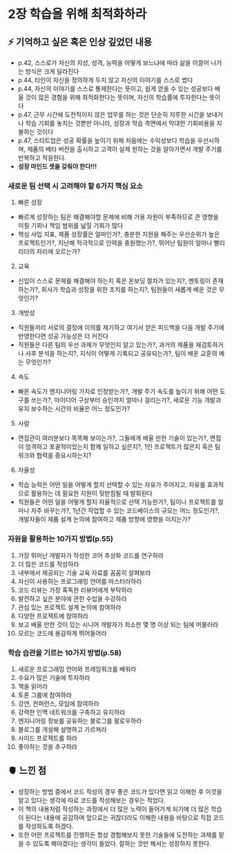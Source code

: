 # 2장 학습을 위해 최적화하라

## ⚡️ 기억하고 싶은 혹은 인상 깊었던 내용
- p.42, 스스로가 자신의 지성, 성격, 능력을 어떻게 보느냐에 따라 삶을 이끌어 나가는 방식은 크게 달라진다
- p.44, 타인이 자신을 정의하게 두지 않고 자신의 이야기를 스스로 썼다
- p.44, 자신의 이야기를 스스로 통제한다는 뜻이고, 쉽게 얻을 수 있는 성공보다 배울 것이 많은 경험을 위해 최적화한다는 뜻이며, 자신의 학습률에 투자한다는 뜻이다
- p.47, 근무 시간에 도전적이지 않은 업무를 하는 것은 단순히 지루한 시간을 보내거나 학습 기회를 놓치는 것뿐만 아니라, 성장과 학습 측면에서 막대한 기회비용을 지불하는 것이다
- p.47, 스타트업은 성공 확률을 높이기 위해 처음에는 수익성보다 학습을 우선시하며, 제품의 베타 버전을 출시하고 고객이 실제 원하는 것을 알아가면서 개발 주기를 반복하고 적응한다.
- **성장 마인드 셋을 갖춰야 한다!!!**

### 새로운 팀 선택 시 고려해야 할 6가지 핵심 요소
1. 빠른 성장
- 빠르게 성장하는 팀은 해결해야할 문제에 비해 가용 자원이 부족하므로 큰 영향을 미칠 기회나 책임 범위를 넓힐 기회가 많다
- 핵심 사업 지표, 제품 성장률은 얼마인가?, 충분한 지원을 해주는 우선순위가 높은 프로젝트인가?, 지난해 적극적으로 인력을 충원했는가?, 뛰어난 팀원이 얼마나 빨리 리더의 자리에 오르는가?

2. 교육
- 신입이 스스로 문제를 해결해야 하는지 혹은 온보딩 절차가 있는지?, 멘토링이 존재하는가?, 회사가 학습과 성장을 위한 조치를 하는지?, 팀원들이 새롭게 배운 것은 무엇인가?

3. 개방성
- 직원들끼리 서로의 결정에 이의를 제기하고 여기서 얻은 피드백을 다음 개발 주기에 반영한다면 성공 가능성은 더 커진다
- 직원들은 다른 팀의 우선 과제가 무엇인지 알고 있는가?, 과거의 제품을 재검토하거나 사후 분석을 하는지?, 지식이 어떻게 기록되고 공유되는가?, 팀이 배운 교훈의 예는 무엇인가?

4. 속도
- 빠른 속도가 엔지니어링 가치로 인정받는가?, 개발 주기 속도를 높이기 위해 어떤 도구를 쓰는가?, 아이디어 구상부터 승인까지 얼마나 걸리는가?, 새로운 기능 개발과 유지 보수하는 시간의 비율은 어느 정도인가?

5. 사람
- 면접관이 여러분보다 똑똑해 보이는가?, 그들에게 배울 만한 기술이 있는가?, 면접이 엄격하고 포괄적이었는지 함께 일하고 싶은지?, 1인 프로젝트가 많은지 혹은 팀워크와 협력을 중요시하는지?

6. 자율성
- 학습 능력은 어떤 일을 어떻게 할지 선택할 수 있는 자유가 주어지고, 자유를 효과적으로 활용하는 데 필요한 지원이 뒷받침될 때 발휘된다
- 직원들은 어떤 일을 어떻게 할지 자율적으로 선택 가능한가?, 팀이나 프로젝트를 얼마나 자주 바꾸는가?, 1년간 작업할 수 있는 코드베이스의 규모는 어느 정도인가?, 개발자들이 제품 설계 논의에 참여하고 제품 방향에 영향을 미치는가?

### 자원을 활용하는 10가지 방법(p.55)
1. 가장 뛰어난 개발자가 작성한 코어 추상화 코드를 연구하라
2. 더 많은 코드를 작성하라
3. 내부에서 제공되는 기술 교육 자료를 꼼꼼히 살펴보라
4. 자신이 사용하는 프로그래밍 언어를 마스터라하라
5. 코드 리뷰는 가장 혹독한 리뷰어에게 부탁하라
6. 발전하고 싶은 분야에 관한 수업을 수강하라
7. 관심 있는 프로젝트 설계 논의에 참여하라
8. 다양한 프로젝트에 참여하라
9. 보고 배울 만한 것이 있는 시니어 개발자가 최소한 몇 명 이상 되는 팀에 머물러라
10. 모르는 코드에 용감하게 뛰어들어라

### 학습 습관을 기르는 10가지 방법(p.58)
1. 새로운 프로그래밍 언어와 프레임워크를 배워라
2. 수요가 많은 기술에 투자하라
3. 책을 읽어라
4. 토론 그룹에 참여하라
5. 강연, 컨퍼런스, 모임에 참여하라
6. 강력한 인맥 네트워크를 구축하고 유지하라
7. 엔지니어링 정보를 공유하는 블로그를 팔로우하라
8. 블로그를 개설해 설명하고 가르쳐라
9. 사이드 프로젝트를 하라
10. 좋아하는 것을 추구하라

## 🫀 느낀 점
- 성장하는 방법 중에서 코드 작성의 경우 좋은 코드가 있다면 읽고 이해한 후 이것을 알고 있다는 생각에 따로 코드를 작성해보는 경우는 적었다.
- 이 책의 내용처럼 작성하는 과정에서 더 많은 노력이 들어가게 되기에 더 많은 학습이 된다는 내용에 공감하며 앞으로는 귀찮더라도 이해한 내용을 바탕으로 직접 코드를 작성하도록 하겠다.
- 또한 어떤 프로젝트를 진행하든 항상 경험해보지 못한 기술들에 도전하는 과제를 맡을 수 있도록 해야겠다는 생각이 들었다. 잘하는 것만 해서는 성장하지 못한다.
